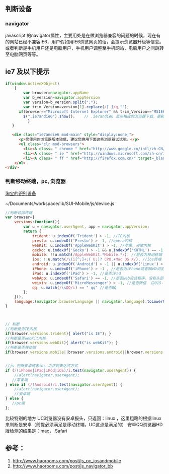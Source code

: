 ## 判断设备

### navigator
javascript 的navigator属性，主要用处是在做浏览器兼容的问题的时候，现在有的网站已经不兼容IE6，用户假如用IE6浏览网页的话，会提示浏览器升级等信息。或者判断是手机用户还是电脑用户，手机用户调整至手机网站，电脑用户之间跳转至电脑网页等等。

## ie7 及以下提示
``` javascript
if(window.ActiveXObject)
    {
        var browser=navigator.appName 
        var b_version=navigator.appVersion 
        var version=b_version.split(";"); 
        var trim_Version=version[1].replace(/[ ]/g,""); 
      if(browser=="Microsoft Internet Explorer" && trim_Version=="MSIE6.0"  || trim_Version=="MSIE7.0" ) { 
        $(".ie7andie6").show();    // .ie7andie6 显示相应的浏览器下载，更新   
          } 
   }
```
``` html
   <div class="ie7andie6 mod-main" style="display:none;">
      <p>您使用的浏览器版本较低，建议您换用下面这些浏览器试试吧。</p>
      <ul class="clr mod-browsers">
        <li><A class= " chrome " href="http://www.google.cn/intl/zh-CN/chrome/" target=_blank>Chrome</A> </li>
        <li><A class= " ie " href="http://windows.microsoft.com/zh-cn/internet-explorer/ie-10-worldwide-languages" target=_blank>IE10</A> </li>
        <li><A class= " ff " href="http://firefox.com.cn/" target=_blank>Firefox</A> </li>
    </ul>
</div>

```

### 判断移动终端，pc, 浏览器

[淘宝的识别设备](http://m.sui.taobao.org/components/#device)

~/Documents/workspace/lib/SUI-Mobile/js/device.js

``` javascript
//判断访问终端
var browser={
    versions:function(){
        var u = navigator.userAgent, app = navigator.appVersion;
        return {
            trident: u.indexOf('Trident') > -1, //IE内核
            presto: u.indexOf('Presto') > -1, //opera内核
            webKit: u.indexOf('AppleWebKit') > -1, //苹果、谷歌内核
            gecko: u.indexOf('Gecko') > -1 && u.indexOf('KHTML') == -1,//火狐内核
            mobile: !!u.match(/AppleWebKit.*Mobile.*/), //是否为移动终端
            ios: !!u.match(/\(i[^;]+;( U;)? CPU.+Mac OS X/), //ios终端
            android: u.indexOf('Android') > -1 || u.indexOf('Linux') > -1, //android终端或者uc浏览器
            iPhone: u.indexOf('iPhone') > -1 , //是否为iPhone或者QQHD浏览器
            iPad: u.indexOf('iPad') > -1, //是否iPad
            webApp: u.indexOf('Safari') == -1, //是否web应该程序，没有头部与底部 
            weixin: u.indexOf('MicroMessenger') > -1, //是否微信 （2015-01-22新增）
            qq: u.match(/\sQQ/i) == " qq" //是否QQ
        };
    }(),
    language:(navigator.browserLanguage || navigator.language).toLowerCase()
}



// 判断
//判断是否IE内核
if(browser.versions.trident){ alert("is IE"); }
//判断是否webKit内核
if(browser.versions.webKit){ alert("is webKit"); }
//判断是否移动端
if(browser.versions.mobile||browser.versions.android||browser.versions.ios){ alert("移动端"); }


//js 判断安卓或者ios 之正则表达式方式
if (/(iPhone|iPad|iPod|iOS)/i.test(navigator.userAgent)) {
    //alert(navigator.userAgent);  
   //苹果端
} else if (/(Android)/i.test(navigator.userAgent)) {
    //alert(navigator.userAgent); 
    //安卓端
} else {
   //pc端
};
```



比较特别的地方
UC浏览器没有安卓报头，只返回：linux ，这里粗略的根据linux来判断是安卓（前提必须满足是移动终端，UC这点是满足的）
安卓QQ浏览器HD版检测的结果是：mac， Safari

## 参考：
1. http://www.haorooms.com/post/js_pc_iosandmobile
2. http://www.haorooms.com/post/js_navigator_bb
